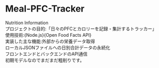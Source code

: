 # Meal-PFC-Tracker
Nutrition Information<br>
プロジェクトの目的:「日々のPFCとカロリーを記録・集計するトラッカー」<br>
使用技術:{Node.js}{Open Food Facts API} <br>
実装した主な機能:外部からの栄養データ取得<br>
ローカルJSONファイルへの日別合計データの永続化<br>
フロントエンドとバックエンドのAPI通信<br>
初期モデルなのでまだまだ粗削りです。
